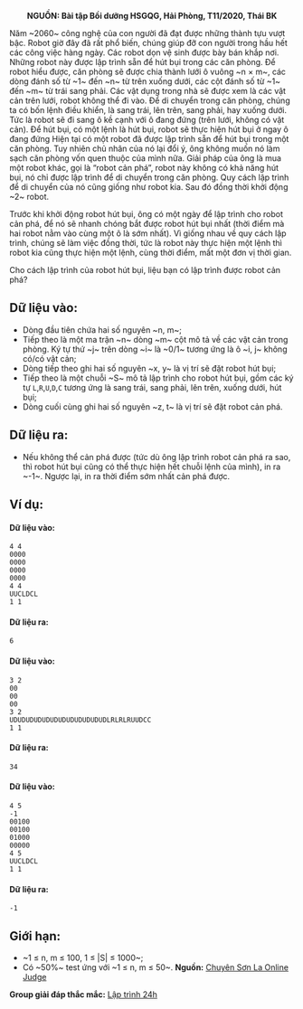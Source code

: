**<center>NGUỒN: Bài tập Bồi dưỡng HSGQG, Hải Phòng, T11/2020, Thái BK</center>**

Năm ~2060~ công nghệ của con người đã đạt được những thành tựu vượt bậc. Robot giờ đây đã rất phổ biến, chúng giúp đỡ con người trong hầu hết các công việc hàng ngày. Các robot dọn vệ sinh được bày bán khắp nơi. Những robot này được lập trình sẵn để hút bụi trong các căn phòng. Để robot hiểu được, căn phòng sẽ được chia thành lưới ô vuông ~n × m~, các dòng đánh số từ ~1~ đến ~n~ từ trên xuống dưới, các cột đánh số từ ~1~ đến ~m~ từ trái sang phải. Các vật dụng trong nhà sẽ được xem là các vật cản trên lưới, robot không thể đi vào. Để di chuyển trong căn phòng, chúng ta có bốn lệnh điều khiển, là sang trái, lên trên, sang phải, hay xuống dưới. Tức là robot sẽ đi sang ô kề cạnh với ô đang đứng (trên lưới, không có vật cản). Để hút bụi, có một lệnh là hút bụi, robot sẽ thực hiện hút bụi ở ngay ô đang đứng Hiện tại có một robot đã được lập trình sẵn để hút bụi trong một căn phòng. Tuy nhiên chủ nhân của nó lại đổi ý, ông không muốn nó làm sạch căn phòng vốn quen thuộc của mình nữa. Giải pháp của ông là mua một robot khác, gọi là “robot cản phá”, robot này không có khả năng hút bụi, nó chỉ được lập trình để di chuyển trong căn phòng. Quy cách lập trình để di chuyển của nó cũng giống như robot kia. Sau đó đồng thời khởi động ~2~ robot.

Trước khi khởi động robot hút bụi, ông có một ngày để lập trình cho robot cản phá, để nó sẽ nhanh chóng bắt được robot hút bụi nhất (thời điểm mà hai robot nằm vào cùng một ô là sớm nhất). Vì giống nhau về quy cách lập trình, chúng sẽ làm việc đồng thời, tức là robot này thực hiện một lệnh thì robot kia cũng thực hiện một lệnh, cùng thời điểm, mất một đơn vị thời gian.

Cho cách lập trình của robot hút bụi, liệu bạn có lập trình được robot cản phá?

## Dữ liệu vào:
- Dòng đầu tiên chứa hai số nguyên ~n, m~;
- Tiếp theo là một ma trận ~n~ dòng ~m~ cột mô tả về các vật cản trong phòng. Ký tự thứ ~j~ trên dòng ~i~ là ~0/1~ tương ứng là ô ~i, j~ không có/có vật cản;
- Dòng tiếp theo ghi hai số nguyên ~x, y~ là vị trí sẽ đặt robot hút bụi;
- Tiếp theo là một chuỗi ~S~ mô tả lập trình cho robot hút bụi, gồm các ký tự `L`,`R`,`U`,`D`,`C` tương ứng là sang trái, sang phải, lên trên, xuống dưới, hút bụi;
- Dòng cuối cùng ghi hai số nguyên ~z, t~ là vị trí sẽ đặt robot cản phá.

## Dữ liệu ra:
- Nếu không thể cản phá được (tức dù ông lập trình robot cản phá ra sao, thì robot hút bụi cũng có thể thực hiện hết chuỗi lệnh của mình), in ra ~-1~. Ngược lại, in ra thời điểm sớm nhất cản phá được.

## Ví dụ:
#### Dữ liệu vào:
```
4 4
0000
0000
0000
0000
4 4
UUCLDCL
1 1
```

#### Dữ liệu ra:
```
6
```

#### Dữ liệu vào:
```
3 2
00
00
00
3 2
UDUDUDUDUDUDUDUDUDUDUDUDLRLRLRUUDCC
1 1
```

#### Dữ liệu ra:
```
34
```

#### Dữ liệu vào:
```
4 5
-1
00100
00100
01000
00000
4 5
UUCLDCL
1 1
```

#### Dữ liệu ra:
```
-1
```

## Giới hạn:
- ~1 ≤ n, m ≤ 100, 1 ≤ |S| ≤ 1000~;
- Có ~50\%~ test ứng với ~1 ≤ n, m ≤ 50~.
**Nguồn:** [Chuyên Sơn La Online Judge](http://csloj.ddns.net/)

**Group giải đáp thắc mắc:** [Lập trình 24h](https://www.facebook.com/groups/1386904321519984)